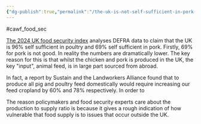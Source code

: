 ```yaml
---
{"dg-publish":true,"permalink":"/the-uk-is-not-self-sufficient-in-pork-or-poultry/","tags":["#animal_feed","#cawf_food_sec"],"created":"2025-10-23T17:42:42.711+01:00","updated":"2025-10-23T19:18:51.180+01:00"}
---
```


#cawf_food_sec 

[The 2024 UK food security index](https://www.gov.uk/government/publications/uk-food-security-index-2024/uk-food-security-index-2024#indicator-3-production-supply-ratio) analyses DEFRA data to claim that the UK is 96% self sufficient in poultry and 69% self sufficient in pork. Firstly, 69% for pork is not good. In reality the numbers are dramatically lower. The key reason for this is that whilst the chicken and pork is produced in the UK, the key "input", animal feed, is in large part sourced from abroad. 

In fact, a report by Sustain and the Landworkers Alliance found that to produce all pig and poultry feed domestically would require increasing our feed cropland by 60% and 78% respectively. In order to 

The reason policymakers and food security experts care about the production to supply ratio is because it gives a rough indication of how vulnerable that food supply is to issues that occur outside the UK. 